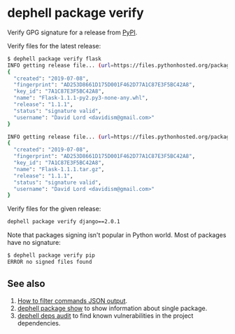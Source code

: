 # dephell package verify

Verify GPG signature for a release from [PyPI](https://pypi.org/).

Verify files for the latest release:

```bash
$ dephell package verify flask
INFO getting release file... (url=https://files.pythonhosted.org/packages/.../Flask-1.1.1-py2.py3-none-any.whl)
{
  "created": "2019-07-08",
  "fingerprint": "AD253D8661D175D001F462D77A1C87E3F5BC42A8",
  "key_id": "7A1C87E3F5BC42A8",
  "name": "Flask-1.1.1-py2.py3-none-any.whl",
  "release": "1.1.1",
  "status": "signature valid",
  "username": "David Lord <davidism@gmail.com>"
}

INFO getting release file... (url=https://files.pythonhosted.org/packages/.../Flask-1.1.1.tar.gz)
{
  "created": "2019-07-08",
  "fingerprint": "AD253D8661D175D001F462D77A1C87E3F5BC42A8",
  "key_id": "7A1C87E3F5BC42A8",
  "name": "Flask-1.1.1.tar.gz",
  "release": "1.1.1",
  "status": "signature valid",
  "username": "David Lord <davidism@gmail.com>"
}
```

Verify files for the given release:

```bash
dephell package verify django==2.0.1
```

Note that packages signing isn't popular in Python world. Most of packages have no signature:

```bash
$ dephell package verify pip
ERROR no signed files found
```

## See also

1. [How to filter commands JSON output](filters).
1. [dephell package show](cmd-package-show) to show information about single package.
1. [dephell deps audit](cmd-deps-audit) to find known vulnerabilities in the project dependencies.
